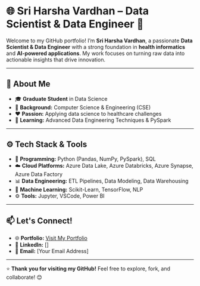 # 🌐 Sri Harsha Vardhan – Data Scientist & Data Engineer 🚀

Welcome to my GitHub portfolio! I’m **Sri Harsha Vardhan**, a passionate **Data Scientist & Data Engineer** with a strong foundation in **health informatics** and **AI-powered applications**. My work focuses on turning raw data into actionable insights that drive innovation.  

---

## 🧠 About Me  
- 🎓 **Graduate Student** in Data Science  
- 💾 **Background:** Computer Science & Engineering (CSE)  
- ❤️ **Passion:** Applying data science to healthcare challenges  
- 🌱 **Learning:** Advanced Data Engineering Techniques & PySpark  

---

## ⚙️ Tech Stack & Tools  
- 🐍 **Programming:** Python (Pandas, NumPy, PySpark), SQL  
- ☁️ **Cloud Platforms:** Azure Data Lake, Azure Databricks, Azure Synapse, Azure Data Factory  
- 📊 **Data Engineering:** ETL Pipelines, Data Modeling, Data Warehousing  
- 🤖 **Machine Learning:** Scikit-Learn, TensorFlow, NLP  
- ⚙️ **Tools:** Jupyter, VSCode, Power BI  

---
## 📫 Let's Connect!  
- 🌐 **Portfolio:** [Visit My Portfolio](https://exquisite-meerkat-0fb0e0.netlify.app/)  
- 💼 **LinkedIn:** []  
- 📧 **Email:** [Your Email Address]  

---

⭐️ **Thank you for visiting my GitHub!** Feel free to explore, fork, and collaborate! 😊 
